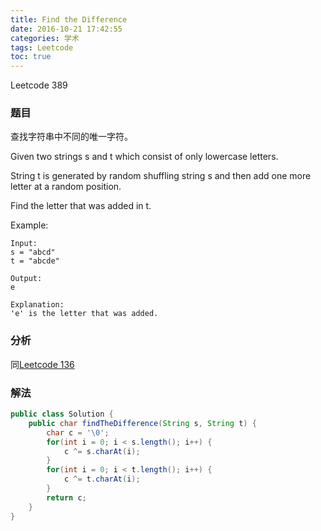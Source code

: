 ```yaml
---
title: Find the Difference
date: 2016-10-21 17:42:55
categories: 学术
tags: Leetcode
toc: true
---
```


Leetcode 389

### 题目

查找字符串中不同的唯一字符。

Given two strings s and t which consist of only lowercase letters.

String t is generated by random shuffling string s and then add one more letter at a random position.

Find the letter that was added in t.

Example:

```
Input:
s = "abcd"
t = "abcde"

Output:
e

Explanation:
'e' is the letter that was added.
```

### 分析

同[Leetcode 136](/2016/10/19/leetcode-single-number/)

### 解法

```java
public class Solution {
    public char findTheDifference(String s, String t) {
        char c = '\0';
        for(int i = 0; i < s.length(); i++) {
            c ^= s.charAt(i);
        }
        for(int i = 0; i < t.length(); i++) {
            c ^= t.charAt(i);
        }
        return c;
    }
}
```
